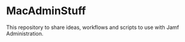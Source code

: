 # MacAdminStuff
This repository to share ideas, workflows and scripts to use with Jamf Administration.

